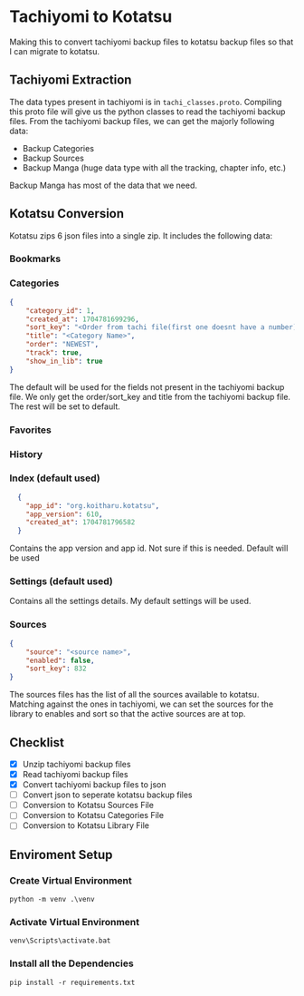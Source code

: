 # Tachiyomi to Kotatsu

Making this to convert tachiyomi backup files to kotatsu backup files so that I can migrate to kotatsu.

## Tachiyomi Extraction
The data types present in tachiyomi is in ```tachi_classes.proto```. Compiling this proto file will give us the python classes to read the tachiyomi backup files. From the tachiyomi backup files, we can get the majorly following data:
- Backup Categories
- Backup Sources
- Backup Manga (huge data type with all the tracking, chapter info, etc.)

Backup Manga has most of the data that we need.

## Kotatsu Conversion

Kotatsu zips 6 json files into a single zip. It includes the following data:

### Bookmarks

### Categories
```json
{
    "category_id": 1,
    "created_at": 1704781699296,
    "sort_key": "<Order from tachi file(first one doesnt have a number)>",
    "title": "<Category Name>",
    "order": "NEWEST",
    "track": true,
    "show_in_lib": true
}
```
The default will be used for the fields not present in the tachiyomi backup file. We only get the order/sort_key and title from the tachiyomi backup file. The rest will be set to default.

### Favorites

### History

### Index (default used)
```json
  {
    "app_id": "org.koitharu.kotatsu",
    "app_version": 610,
    "created_at": 1704781796582
  }
```
Contains the app version and app id. Not sure if this is needed. Default will be used

### Settings (default used)
Contains all the settings details. My default settings will be used.

### Sources
```json
{
    "source": "<source name>",
    "enabled": false,
    "sort_key": 832
}
```
The sources files has the list of all the sources available to kotatsu. Matching against the ones in tachiyomi, we can set the sources for the library to enables and sort so that the active sources are at top.


## Checklist
- [x] Unzip tachiyomi backup files
- [x] Read tachiyomi backup files
- [x] Convert tachiyomi backup files to json
- [ ] Convert json to seperate kotatsu backup files
- [ ] Conversion to Kotatsu Sources File
- [ ] Conversion to Kotatsu Categories File
- [ ] Conversion to Kotatsu Library File

## Enviroment Setup

### Create Virtual Environment
```python -m venv .\venv```

### Activate Virtual Environment
```venv\Scripts\activate.bat```

### Install all the Dependencies
```pip install -r requirements.txt```